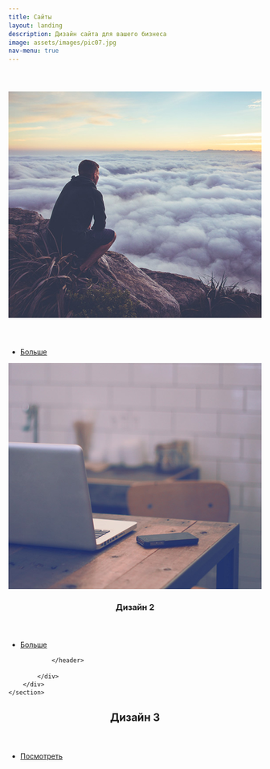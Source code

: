 ```yaml
---
title: Сайты
layout: landing
description: Дизайн сайта для вашего бизнеса
image: assets/images/pic07.jpg
nav-menu: true
---
```


<!-- Main -->
<div id="main">

<!-- One -->
<section id="one">
	<div class="inner">
		<header class="major">
			<h2></h2>
		</header>
		<p></p>
	</div>
</section>

<!-- Two -->
<section id="two" class="spotlights">
	<section>
		<a href="generic.html" class="image">
			<img src="assets/images/pic08.jpg" alt="" data-position="center center" />
		</a>
		<div class="content">
			<div class="inner">
				<header class="major">
					<h3></h3>
				</header>
				<p></p>
				<ul class="actions">
					<li><a href="generic.html" class="button">Больше</a></li>
				</ul>
			</div>
		</div>
	</section>
	<section>
		<a href="generic.html" class="image">
			<img src="assets/images/pic09.jpg" alt="" data-position="top center" />
		</a>
		<div class="content">
			<div class="inner">
				<header class="major">
					<h3>Дизайн 2</h3>
				</header>
				<p></p>
				<ul class="actions">
					<li><a href="generic.html" class="button">Больше</a></li>
				</ul>
			</div>
		</div>
	</section>
	<section>

				</header>

			</div>
		</div>
	</section>
</section>

<!-- Three -->
<section id="three">
	<div class="inner">
		<header class="major">
			<h2>Дизайн 3</h2>
		</header>
		<p></p>
		<ul class="actions">
			<li><a href="generic.html" class="button next">Посмотреть</a></li>
		</ul>
	</div>
</section>

</div>
